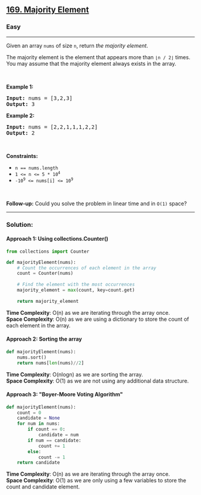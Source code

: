 <h2><a href="https://leetcode.com/problems/majority-element/">169. Majority Element</a></h2><h3>Easy</h3><hr><div><p>Given an array <code>nums</code> of size <code>n</code>, return <em>the majority element</em>.</p>

<p>The majority element is the element that appears more than <code>⌊n / 2⌋</code> times. You may assume that the majority element always exists in the array.</p>

<p>&nbsp;</p>
<p><strong class="example">Example 1:</strong></p>
<pre><strong>Input:</strong> nums = [3,2,3]
<strong>Output:</strong> 3
</pre><p><strong class="example">Example 2:</strong></p>
<pre><strong>Input:</strong> nums = [2,2,1,1,1,2,2]
<strong>Output:</strong> 2
</pre>
<p>&nbsp;</p>
<p><strong>Constraints:</strong></p>

<ul>
	<li><code>n == nums.length</code></li>
	<li><code>1 &lt;= n &lt;= 5 * 10<sup>4</sup></code></li>
	<li><code>-10<sup>9</sup> &lt;= nums[i] &lt;= 10<sup>9</sup></code></li>
</ul>

<p>&nbsp;</p>
<strong>Follow-up:</strong> Could you solve the problem in linear time and in <code>O(1)</code> space?</div>

<p><hr></p>

### Solution:

####  Approach 1: Using collections.Counter()

```python
from collections import Counter

def majorityElement(nums):
    # Count the occurrences of each element in the array
    count = Counter(nums)
    
    # Find the element with the most occurrences
    majority_element = max(count, key=count.get)
    
    return majority_element
```
**Time Complexity**: O(n) as we are iterating through the array once.
<br>
**Space Complexity**: O(n) as we are using a dictionary to store the count of each element in the array.

#### Approach 2: Sorting the array
```python
def majorityElement(nums):
    nums.sort()
    return nums[len(nums)//2]
```
**Time Complexity**: O(nlogn) as we are sorting the array.
<br>
**Space Complexity**: O(1) as we are not using any additional data structure.

#### Approach 3: "Boyer-Moore Voting Algorithm"


```python
def majorityElement(nums):
    count = 0
    candidate = None
    for num in nums:
        if count == 0:
            candidate = num
        if num == candidate:
            count += 1
        else:
            count -= 1
    return candidate
```
**Time Complexity**: O(n) as we are iterating through the array once.
<br>
**Space Complexity**: O(1) as we are only using a few variables to store the count and candidate element.
